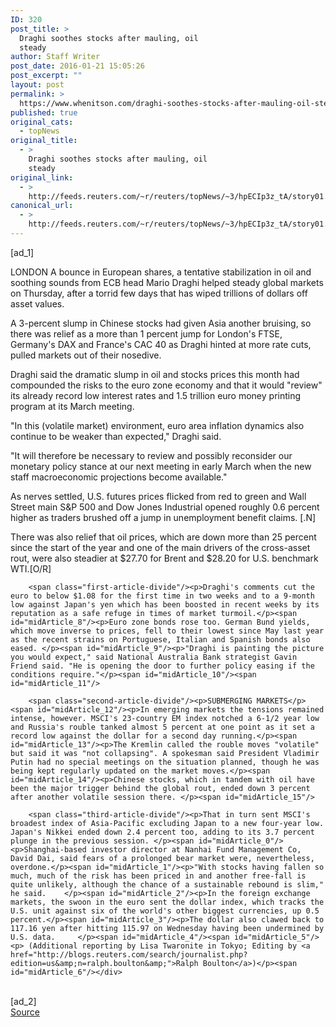 ```yaml
---
ID: 320
post_title: >
  Draghi soothes stocks after mauling, oil
  steady
author: Staff Writer
post_date: 2016-01-21 15:05:26
post_excerpt: ""
layout: post
permalink: >
  https://www.whenitson.com/draghi-soothes-stocks-after-mauling-oil-steady/
published: true
original_cats:
  - topNews
original_title:
  - >
    Draghi soothes stocks after mauling, oil
    steady
original_link:
  - >
    http://feeds.reuters.com/~r/reuters/topNews/~3/hpECIp3z_tA/story01.htm
canonical_url:
  - >
    http://feeds.reuters.com/~r/reuters/topNews/~3/hpECIp3z_tA/story01.htm
---
```

 [ad_1]
<br><div id="articleText">
<span id="midArticle_start"/>

<span id="midArticle_0"/><span class="focusParagraph" readability="6"><p><span class="articleLocation">LONDON</span> A bounce in European shares, a tentative stabilization in oil and soothing sounds from ECB head Mario Draghi helped steady global markets on Thursday, after a torrid few days that has wiped trillions of dollars off asset values. </p></span><span id="midArticle_1"/><p>A 3-percent slump in Chinese stocks had given Asia another bruising, so there was relief as a more than 1 percent jump for London's FTSE, Germany's DAX and France's CAC 40 as Draghi hinted at more rate cuts, pulled markets out of their nosedive. </p><span id="midArticle_2"/><p>Draghi said the dramatic slump in oil and stocks prices this month had compounded the risks to the euro zone economy and that it would "review" its already record low interest rates and 1.5 trillion euro money printing program at its March meeting.</p><span id="midArticle_3"/><p>"In this (volatile market) environment, euro area inflation dynamics also continue to be weaker than expected," Draghi said. </p><span id="midArticle_4"/><p>"It will therefore be necessary to review and possibly reconsider our monetary policy stance at our next meeting in early March when the new staff macroeconomic projections become available."</p><span id="midArticle_5"/><p>As nerves settled, U.S. futures prices flicked from red to green and Wall Street main S&amp;P 500 and Dow Jones Industrial opened roughly 0.6 percent higher as traders brushed off a jump in unemployment benefit claims. [.N]</p><span id="midArticle_6"/><p>There was also relief that oil prices, which are down more than 25 percent since the start of the year and one of the main drivers of the cross-asset rout, were also steadier at $27.70 for Brent and $28.20 for U.S. benchmark WTI.[O/R]</p><span id="midArticle_7"/>
        
        <span class="first-article-divide"/><p>Draghi's comments cut the euro to below $1.08 for the first time in two weeks and to a 9-month low against Japan's yen which has been boosted in recent weeks by its reputation as a safe refuge in times of market turmoil.</p><span id="midArticle_8"/><p>Euro zone bonds rose too. German Bund yields, which move inverse to prices, fell to their lowest since May last year as the recent strains on Portuguese, Italian and Spanish bonds also eased. </p><span id="midArticle_9"/><p>"Draghi is painting the picture you would expect," said National Australia Bank strategist Gavin Friend said. "He is opening the door to further policy easing if the conditions require."</p><span id="midArticle_10"/><span id="midArticle_11"/>
        
        <span class="second-article-divide"/><p>SUBMERGING MARKETS</p><span id="midArticle_12"/><p>In emerging markets the tensions remained intense, however. MSCI's 23-country EM index notched a 6-1/2 year low and Russia's rouble tanked almost 5 percent at one point as it set a record low against the dollar for a second day running.</p><span id="midArticle_13"/><p>The Kremlin called the rouble moves "volatile" but said it was "not collapsing". A spokesman said President Vladimir Putin had no special meetings on the situation planned, though he was being kept regularly updated on the market moves.</p><span id="midArticle_14"/><p>Chinese stocks, which in tandem with oil have been the major trigger behind the global rout, ended down 3 percent after another volatile session there. </p><span id="midArticle_15"/>
        
        <span class="third-article-divide"/><p>That in turn sent MSCI's broadest index of Asia-Pacific excluding Japan to a new four-year low. Japan's Nikkei ended down 2.4 percent too, adding to its 3.7 percent plunge in the previous session. </p><span id="midArticle_0"/><p>Shanghai-based investor director at Nanhai Fund Management Co, David Dai, said fears of a prolonged bear market were, nevertheless, overdone.</p><span id="midArticle_1"/><p>"With stocks having fallen so much, much of the risk has been priced in and another free-fall is quite unlikely, although the chance of a sustainable rebound is slim," he said.    </p><span id="midArticle_2"/><p>In the foreign exchange markets, the swoon in the euro sent the dollar index, which tracks the U.S. unit against six of the world's other biggest currencies, up 0.5 percent.</p><span id="midArticle_3"/><p>The dollar also clawed back to 117.16 yen after hitting 115.97 on Wednesday having been undermined by U.S. data.     </p><span id="midArticle_4"/><span id="midArticle_5"/><p> (Additional reporting by Lisa Twaronite in Tokyo; Editing by <a href="http://blogs.reuters.com/search/journalist.php?edition=us&amp;n=ralph.boulton&amp;">Ralph Boulton</a>)</p><span id="midArticle_6"/></div>
<br>[ad_2]
<br><a href="http://feeds.reuters.com/~r/reuters/topNews/~3/hpECIp3z_tA/story01.htm">Source </a>